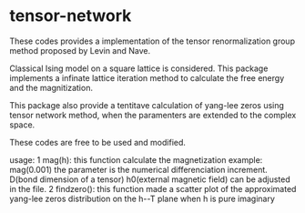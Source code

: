 # tensor-network
These codes provides a implementation of the tensor renormalization group method proposed by Levin and Nave. 

Classical Ising model on a square lattice is considered. This package implements a infinate lattice iteration method to calculate the free energy and the magnitization.

This package also provide a tentitave calculation of yang-lee zeros using tensor network method, when the paramenters are extended to the complex space.

These codes are free to be used and modified.

usage:
1 mag(h): this function calculate the magnetization example: mag(0.001) the parameter is the numerical differenciation increment. D(bond dimension of a tensor) h0(external magnetic field) can be adjusted in the file.
2 findzero(): this function made a scatter plot of the approximated yang-lee zeros distribution on the h--T plane when h is pure imaginary
